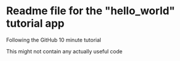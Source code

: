 # Readme file for the "hello_world" tutorial app
Following the GitHub 10 minute tutorial

This might not contain any actually useful code
